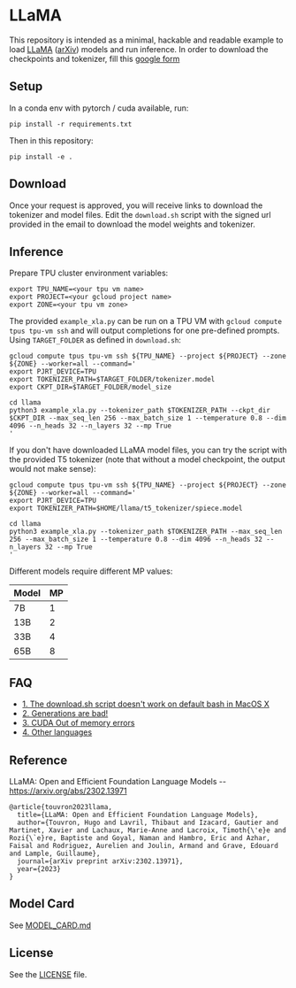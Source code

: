 # LLaMA 

This repository is intended as a minimal, hackable and readable example to load [LLaMA](https://ai.facebook.com/blog/large-language-model-llama-meta-ai/) ([arXiv](https://arxiv.org/abs/2302.13971v1)) models and run inference.
In order to download the checkpoints and tokenizer, fill this [google form](https://forms.gle/jk851eBVbX1m5TAv5)

## Setup

In a conda env with pytorch / cuda available, run:
```
pip install -r requirements.txt
```
Then in this repository:
```
pip install -e .
```

## Download

Once your request is approved, you will receive links to download the tokenizer and model files.
Edit the `download.sh` script with the signed url provided in the email to download the model weights and tokenizer.

## Inference

Prepare TPU cluster environment variables:
```
export TPU_NAME=<your tpu vm name>
export PROJECT=<your gcloud project name>
export ZONE=<your tpu vm zone>
```

The provided `example_xla.py` can be run on a TPU VM with `gcloud compute tpus tpu-vm ssh` and will output completions for one pre-defined prompts. Using `TARGET_FOLDER` as defined in `download.sh`:
```
gcloud compute tpus tpu-vm ssh ${TPU_NAME} --project ${PROJECT} --zone ${ZONE} --worker=all --command='
export PJRT_DEVICE=TPU
export TOKENIZER_PATH=$TARGET_FOLDER/tokenizer.model
export CKPT_DIR=$TARGET_FOLDER/model_size

cd llama
python3 example_xla.py --tokenizer_path $TOKENIZER_PATH --ckpt_dir $CKPT_DIR --max_seq_len 256 --max_batch_size 1 --temperature 0.8 --dim 4096 --n_heads 32 --n_layers 32 --mp True
'
```

If you don't have downloaded LLaMA model files, you can try the script with the provided T5 tokenizer (note that without a model checkpoint, the output would not make sense):
```
gcloud compute tpus tpu-vm ssh ${TPU_NAME} --project ${PROJECT} --zone ${ZONE} --worker=all --command='
export PJRT_DEVICE=TPU
export TOKENIZER_PATH=$HOME/llama/t5_tokenizer/spiece.model

cd llama
python3 example_xla.py --tokenizer_path $TOKENIZER_PATH --max_seq_len 256 --max_batch_size 1 --temperature 0.8 --dim 4096 --n_heads 32 --n_layers 32 --mp True
'
```

Different models require different MP values:

|  Model | MP |
|--------|----|
| 7B     | 1  |
| 13B    | 2  |
| 33B    | 4  |
| 65B    | 8  |

## FAQ

- [1. The download.sh script doesn't work on default bash in MacOS X](FAQ.md#1)
- [2. Generations are bad!](FAQ.md#2)
- [3. CUDA Out of memory errors](FAQ.md#3)
- [4. Other languages](FAQ.md#4)

## Reference

LLaMA: Open and Efficient Foundation Language Models -- https://arxiv.org/abs/2302.13971

```
@article{touvron2023llama,
  title={LLaMA: Open and Efficient Foundation Language Models},
  author={Touvron, Hugo and Lavril, Thibaut and Izacard, Gautier and Martinet, Xavier and Lachaux, Marie-Anne and Lacroix, Timoth{\'e}e and Rozi{\`e}re, Baptiste and Goyal, Naman and Hambro, Eric and Azhar, Faisal and Rodriguez, Aurelien and Joulin, Armand and Grave, Edouard and Lample, Guillaume},
  journal={arXiv preprint arXiv:2302.13971},
  year={2023}
}
```

## Model Card
See [MODEL_CARD.md](MODEL_CARD.md)

## License
See the [LICENSE](LICENSE) file.
